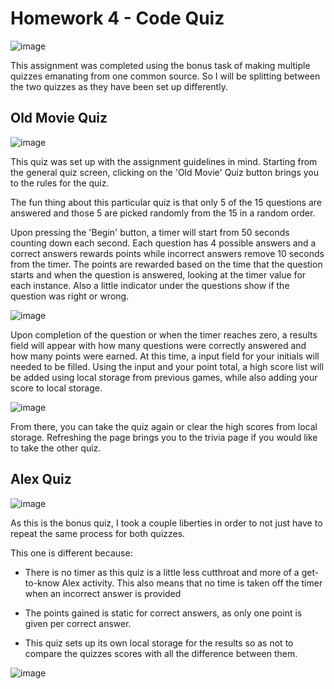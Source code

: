 # Homework 4 - Code Quiz

![image](https://user-images.githubusercontent.com/54219054/66703238-0dc9db80-ecd6-11e9-96e7-c335c73cd7bb.png)

This assignment was completed using the bonus task of making multiple quizzes emanating from one common source. So I will be splitting between the two quizzes as they have been set up differently.

## Old Movie Quiz

![image](https://user-images.githubusercontent.com/54219054/66703265-52557700-ecd6-11e9-876a-fc9ff215efc9.png)

This quiz was set up with the assignment guidelines in mind. Starting from the general quiz screen, clicking on the 'Old Movie' Quiz button brings you to the rules for the quiz.

The fun thing about this particular quiz is that only 5 of the 15 questions are answered and those 5 are picked randomly from the 15 in a random order.

Upon pressing the 'Begin' button, a timer will start from 50 seconds counting down each second. Each question has 4 possible answers and a correct answers rewards points while incorrect answers remove 10 seconds from the timer. The points are rewarded based on the time that the question starts and when the question is answered, looking at the timer value for each instance. Also a little indicator under the questions show if the question was right or wrong.

![image](https://user-images.githubusercontent.com/54219054/66703309-d3ad0980-ecd6-11e9-8380-970fed0c120e.png)

Upon completion of the question or when the timer reaches zero, a results field will appear with how many questions were correctly answered and how many points were earned. At this time, a input field for your initials will needed to be filled. Using the input and your point total, a high score list will be added using local storage from previous games, while also adding your score to local storage.

![image](https://user-images.githubusercontent.com/54219054/66710150-629e3e00-ed38-11e9-9fa0-b23bdc0d17e2.png)

From there, you can take the quiz again or clear the high scores from local storage. Refreshing the page brings you to the trivia page if you would like to take the other quiz.

## Alex Quiz

![image](https://user-images.githubusercontent.com/54219054/66710166-94170980-ed38-11e9-8d3a-c6f45da57c4b.png)

As this is the bonus quiz, I took a couple liberties in order to not just have to repeat the same process for both quizzes.

This one is different because:

* There is no timer as this quiz is a little less cutthroat and more of a get-to-know Alex activity. This also means that no time is taken off the timer when an incorrect answer is provided

* The points gained is static for correct answers, as only one point is given per correct answer.

* This quiz sets up its own local storage for the results so as not to compare the quizzes scores with all the difference between them.

![image](https://user-images.githubusercontent.com/54219054/66710170-c163b780-ed38-11e9-9889-64107e94c8ef.png)